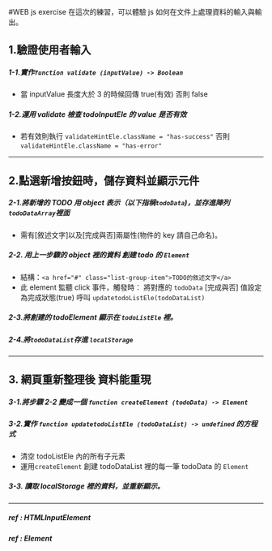 
#WEB js exercise
在這次的練習，可以體驗 js 如何在文件上處理資料的輸入與輸出。


## 1.驗證使用者輸入

##### 1-1.實作`function validate (inputValue) -> Boolean`
* 當 inputValue 長度大於 3 的時候回傳 true(有效) 否則 false

##### 1-2.運用 validate 檢查 todoInputEle 的 value 是否有效
* 若有效則執行 `validateHintEle.className = "has-success"` 否則 `validateHintEle.className = "has-error"`

___

## 2.點選新增按鈕時，儲存資料並顯示元件

##### 2-1.將新增的 TODO 用 object 表示（以下指稱`todoData`)，並存進陣列`todoDataArray`裡面
* 需有[敘述文字]以及[完成與否]兩屬性(物件的 key 請自己命名)。

##### 2-2. 用上一步驟的 object 裡的資料 創建 todo 的 `Element`
* 結構：`<a href="#" class="list-group-item">TODO的敘述文字</a>`
* 此 element 監聽 click 事件，觸發時：
	將對應的 `todoData` [完成與否] 值設定為完成狀態(true)
	呼叫 `updatetodoListEle(todoDataList)`
##### 2-3.將創建的 todoElement 顯示在 `todoListEle` 裡。
##### 2-4.將`todoDataList`存進 `localStorage`

___

## 3. 網頁重新整理後 資料能重現

##### 3-1.將步驟 2-2 變成一個 `function createElement (todoData) -> Element`
##### 3-2.實作 `function updatetodoListEle (todoDataList) -> undefined` 的方程式
* 清空 todoListEle 內的所有子元素
* 運用`createElement` 創建 todoDataList 裡的每一筆 todoData 的 `Element`

##### 3-3. 讀取 localStorage 裡的資料，並重新顯示。

___

##### ref : HTMLInputElement
##### ref : Element
